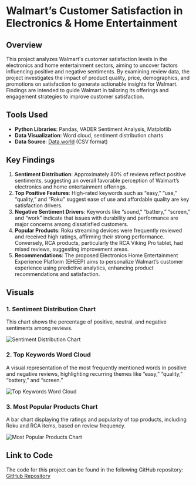 # Walmart’s Customer Satisfaction in Electronics & Home Entertainment

## Overview
This project analyzes Walmart's customer satisfaction levels in the electronics and home entertainment sectors, aiming to uncover factors influencing positive and negative sentiments. By examining review data, the project investigates the impact of product quality, price, demographics, and promotions on satisfaction to generate actionable insights for Walmart. Findings are intended to guide Walmart in tailoring its offerings and engagement strategies to improve customer satisfaction.

## Tools Used
- **Python Libraries**: Pandas, VADER Sentiment Analysis, Matplotlib
- **Data Visualization**: Word cloud, sentiment distribution charts
- **Data Source**: [Data.world](https://data.world) (CSV format)

## Key Findings
1. **Sentiment Distribution**: Approximately 80% of reviews reflect positive sentiments, suggesting an overall favorable perception of Walmart’s electronics and home entertainment offerings.
2. **Top Positive Features**: High-rated keywords such as “easy,” “use,” “quality,” and “Roku” suggest ease of use and affordable quality are key satisfaction drivers.
3. **Negative Sentiment Drivers**: Keywords like “sound,” “battery,” “screen,” and “work” indicate that issues with durability and performance are major concerns among dissatisfied customers.
4. **Popular Products**: Roku streaming devices were frequently reviewed and received high ratings, affirming their strong performance. Conversely, RCA products, particularly the RCA Viking Pro tablet, had mixed reviews, suggesting improvement areas.
5. **Recommendations**: The proposed Electronics Home Entertainment Experience Platform (EHEEP) aims to personalize Walmart’s customer experience using predictive analytics, enhancing product recommendations and satisfaction.

## Visuals
### 1. Sentiment Distribution Chart
This chart shows the percentage of positive, neutral, and negative sentiments among reviews.

![Sentiment Distribution Chart](path/to/sentiment-distribution-chart.png)

### 2. Top Keywords Word Cloud
A visual representation of the most frequently mentioned words in positive and negative reviews, highlighting recurring themes like “easy,” “quality,” “battery,” and “screen.”

![Top Keywords Word Cloud](path/to/top-keywords-word-cloud.png)

### 3. Most Popular Products Chart
A bar chart displaying the ratings and popularity of top products, including Roku and RCA items, based on review frequency.

![Most Popular Products Chart](path/to/most-popular-products-chart.png)

## Link to Code
The code for this project can be found in the following GitHub repository:
[GitHub Repository](https://github.com/your-github-profile/your-repository-link)
